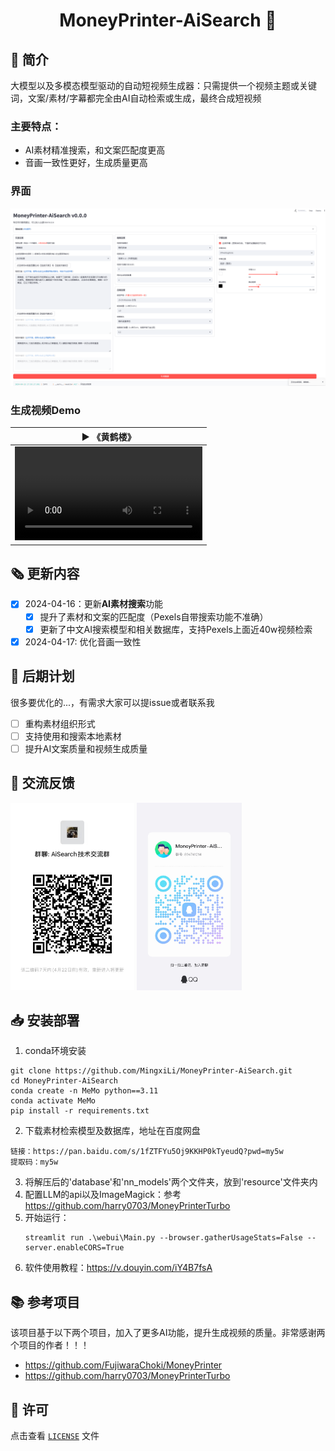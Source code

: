 <div align="center">
<h1 align="center">MoneyPrinter-AiSearch 💸</h1>
</div>
  
## 👋 简介
大模型以及多模态模型驱动的自动短视频生成器：只需提供一个视频主题或关键词，文案/素材/字幕都完全由AI自动检索或生成，最终合成短视频
<br>
### 主要特点：
- AI素材精准搜索，和文案匹配度更高
- 音画一致性更好，生成质量更高
### 界面
![](assests/界面.png)
### 生成视频Demo
<table>
<thead>
<tr>
<th align="center"><g-emoji class="g-emoji" alias="arrow_forward">▶️</g-emoji> 《黄鹤楼》</th>
</tr>
</thead>
<tbody>
<tr>
<td align="center"><video src="https://github.com/MingxiLi/MoneyPrinter-AiSearch/assets/32333706/a5fa5712-a962-435c-8e2f-73135121f0e8"></video></td>
</tr>
</tbody>
</table>

## 🗞️ 更新内容
- [x] 2024-04-16：更新<b>AI素材搜索</b>功能
  - [x] 提升了素材和文案的匹配度（Pexels自带搜索功能不准确）
  - [x] 更新了中文AI搜索模型和相关数据库，支持Pexels上面近40w视频检索
- [x] 2024-04-17: 优化音画一致性

## 📅 后期计划 
很多要优化的...，有需求大家可以提issue或者联系我
- [ ] 重构素材组织形式
- [ ] 支持使用和搜索本地素材
- [ ] 提升AI文案质量和视频生成质量

## 💬 交流反馈
<img src="assests/微信交流群.jpg" height="300"> <img src="assests/交流群.jpg" height="300"> 

## 📥 安装部署
1. conda环境安装
```shell
git clone https://github.com/MingxiLi/MoneyPrinter-AiSearch.git
cd MoneyPrinter-AiSearch
conda create -n MeMo python==3.11
conda activate MeMo
pip install -r requirements.txt
```
2. 下载素材检索模型及数据库，地址在百度网盘
```shell
链接：https://pan.baidu.com/s/1fZTFYu5Oj9KKHP0kTyeudQ?pwd=my5w 
提取码：my5w
```
3. 将解压后的'database'和'nn_models'两个文件夹，放到'resource'文件夹内
4. 配置LLM的api以及ImageMagick：参考 https://github.com/harry0703/MoneyPrinterTurbo 
5. 开始运行：
   ```shell
   streamlit run .\webui\Main.py --browser.gatherUsageStats=False --server.enableCORS=True
   ```
7. 软件使用教程：https://v.douyin.com/iY4B7fsA

## 📚 参考项目 
该项目基于以下两个项目，加入了更多AI功能，提升生成视频的质量。非常感谢两个项目的作者！！！
- https://github.com/FujiwaraChoki/MoneyPrinter
- https://github.com/harry0703/MoneyPrinterTurbo

## 📝 许可

点击查看 [`LICENSE`](LICENSE) 文件
